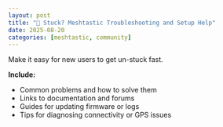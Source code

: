 ```yaml
---
layout: post
title: "🛟 Stuck? Meshtastic Troubleshooting and Setup Help"
date: 2025-08-20
categories: [meshtastic, community]
---
```


Make it easy for new users to get un-stuck fast.

**Include:**
- Common problems and how to solve them
- Links to documentation and forums
- Guides for updating firmware or logs
- Tips for diagnosing connectivity or GPS issues
